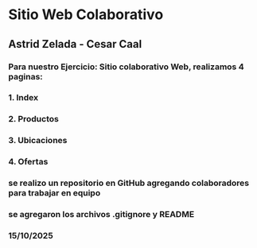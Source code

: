 # Sitio Web Colaborativo
## Astrid Zelada - Cesar Caal

### Para nuestro Ejercicio: Sitio colaborativo Web, realizamos 4 paginas: 
### 1. Index
### 2. Productos
### 3. Ubicaciones
### 4. Ofertas
### se realizo un repositorio en GitHub agregando colaboradores para trabajar en equipo 
### se agregaron los archivos .gitignore y README 

### 15/10/2025
